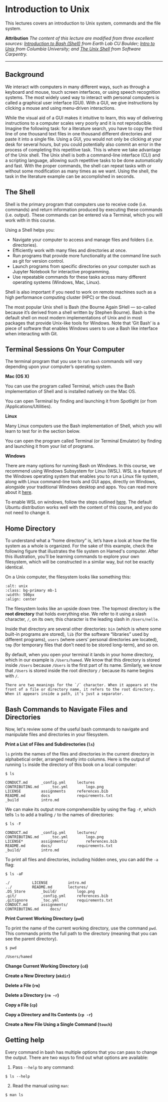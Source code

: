 # Introduction to Unix

This lectures covers an introduction to Unix system, commands and the file system. 

**Attribution**
*The content of this lecture are modified from three excellent sources: [Introduction to Bash (Shell)](https://www.earthdatascience.org/courses/intro-to-earth-data-science/open-reproducible-science/bash/) from Earth Lab CU Boulder; [Intro to Unix](https://earth-env-data-science.github.io/lectures/environment/intro_to_unix.html) from Columbia University; and [The Unix Shell](https://swcarpentry.github.io/shell-novice/) from Software Carpentry.*

---

## Background

We interact with computers in many different ways, such as through a keyboard and mouse, touch screen interfaces, or using speech recognition systems. The most widely used way to interact with personal computers is called a graphical user interface (GUI). With a GUI, we give instructions by clicking a mouse and using menu-driven interactions.

While the visual aid of a GUI makes it intuitive to learn, this way of delivering instructions to a computer scales very poorly and it is not reproducible. Imagine the following task: for a literature search, you have to copy the third line of one thousand text files in one thousand different directories and paste it into a single file. Using a GUI, you would not only be clicking at your desk for several hours, but you could potentially also commit an error in the process of completing this repetitive task. This is where we take advantage of the Unix shell. The Unix shell is both a command-line interface (CLI) and a scripting language, allowing such repetitive tasks to be done automatically and fast. With the proper commands, the shell can repeat tasks with or without some modification as many times as we want. Using the shell, the task in the literature example can be accomplished in seconds.

## The Shell

Shell is the primary program that computers use to receive code (i.e. commands) and return information produced by executing these commands (i.e. output). These commands can be entered via a Terminal, which you will work with in this course.

Using a Shell helps you:

- Navigate your computer to access and manage files and folders (i.e. directories).
- Efficiently work with many files and directories at once.
- Run programs that provide more functionality at the command line such as git for version control.
- Launch programs from specific directories on your computer such as Jupyter Notebook for interactive programming.
- Use repeatable commands for these tasks across many different operating systems (Windows, Mac, Linux).

Shell is also important if you need to work on remote machines such as a high performance computing cluster (HPC) or the cloud.

The most popular Unix shell is Bash (the Bourne Again SHell — so-called because it’s derived from a shell written by Stephen Bourne). Bash is the default shell on most modern implementations of Unix and in most packages that provide Unix-like tools for Windows. Note that ‘Git Bash’ is a piece of software that enables Windows users to use a Bash like interface when interacting with Git.


## Terminal Sessions On Your Computer

The terminal program that you use to run `Bash` commands will vary depending upon your computer’s operating system.

**Mac (OS X)**

You can use the program called Terminal, which uses the Bash implementation of Shell and is installed natively on the Mac OS.

You can open Terminal by finding and launching it from Spotlight (or from /Applications/Utilities).


**Linux**

Many Linux computers use the Bash implementation of Shell, which you will learn to test for in the section below.

You can open the program called Terminal (or Terminal Emulator) by finding and launching it from your list of programs.

**Windows**

There are many options for running Bash on Windows. In this course, we recommend using Windows Subsystem for Linux (WSL). WSL is a feature of the Windows operating system that enables you to run a Linux file system, along with Linux command-line tools and GUI apps, directly on Windows, alongside your traditional Windows desktop and apps. You can read more about it [here](https://learn.microsoft.com/en-us/windows/wsl/faq). 

To enable WSL on windows, follow the steps outlined [here](https://learn.microsoft.com/en-us/windows/wsl/install). The default Ubuntu distribution works well with the content of this course, and you do not need to change it. 


## Home Directory
To understand what a “home directory” is, let’s have a look at how the file system as a whole is organized. For the sake of this example, check the following figure that illustrates the file system on Hamed's computer. After this illustration, you’ll be learning commands to explore your own filesystem, which will be constructed in a similar way, but not be exactly identical.

On a Unix computer, the filesystem looks like something this:

```{image} ../lectures/figures/unix_files.png
:alt: unix
:class: bg-primary mb-1
:width: 500px
:align: center
```

The filesystem looks like an upside down tree. The topmost directory is the **root directory** that holds everything else. We refer to it using a slash character, `/`, on its own; this character is the leading slash in `/Users/nelle`.

Inside that directory are several other directories: `bin` (which is where some built-in programs are stored), `lib` (for the software “libraries” used by different programs), `users` (where users’ personal directories are located), `tmp` (for temporary files that don’t need to be stored long-term), and so on.

By default, when you open your terminal it lands in your home directory, which in our example is `/Users/hamed`. We know that this directory is stored inside `/Users` because `/Users` is the first part of its name. Similarly, we know that `/Users` is stored inside the root directory `/` because its name begins with `/`.

``` {note}
There are two meanings for the `/` character. When it appears at the front of a file or directory name, it refers to the root directory. When it appears inside a path, it’s just a separator.
```

## Bash Commands to Navigate Files and Directories

Now, let's review some of the useful bash commands to navigate and manipulate files and directories in your filesystem.

**Print a List of Files and Subdirectories (`ls`)**

`ls` prints the names of the files and directories in the current directory in alphabetical order, arranged neatly into columns. Here is the output of running `ls` inside the directory of this book on a local computer:
```
$ ls
```
```
CONDUCT.md		_config.yml		lectures
CONTRIBUTING.md		_toc.yml		logo.png
LICENSE			assignments		references.bib
README.md		docs			requirements.txt
_build			intro.md
```
We can make its output more comprehensible by using the flag `-F`, which tells `ls` to add a trailing `/` to the names of directories:

```
$ ls -F
```
```
CONDUCT.md		_config.yml		lectures/
CONTRIBUTING.md		_toc.yml		logo.png
LICENSE*		assignments/		references.bib
README.md		docs/			requirements.txt
_build/			intro.md
```
To print all files and directories, including hidden ones, you can add the `-a` flag:
```
$ ls -aF
```
```
./			LICENSE			intro.md
../			README.md		lectures/
.DS_Store		_build/			logo.png
.git/			_config.yml		references.bib
.gitignore		_toc.yml		requirements.txt
CONDUCT.md		assignments/
CONTRIBUTING.md		docs/
```

**Print Current Working Directory (`pwd`)**

To print the name of the current working directory, use the command `pwd`. This commands prints the full path to the directory (meaning that you can see the parent directory).

```
$ pwd
```
```
/Users/hamed
```

**Change Current Working Directory (`cd`)**



**Create a New Directory (`mkdir`)**





**Delete a File (`rm`)**


**Delete a Directory (`rm -r`)**


**Copy a File (`cp`)**


**Copy a Directory and Its Contents (`cp -r`)**


**Create a New File Using a Single Command (`touch`)**

## Getting help
Every command in bash has multiple options that you can pass to change the output. There are two ways to find out what options are available:

1. Pass `--help` to any command:
```
$ ls --help
```
2. Read the manual using `man`:
```
$ man ls
```